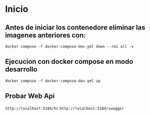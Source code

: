 # Inicio

## Antes de iniciar los contenedore eliminar las imagenes anteriores con:
`docker compose -f docker-compose-dev.yml down --rmi all -v`

## Ejecucion con docker compose en modo desarrollo
`docker compose -f docker-compose-dev.yml up`

## Probar Web Api
`http://localhost:5104/hc`
`http://localhost:5104/swagger`

